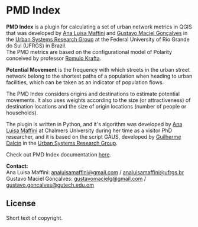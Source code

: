 # PMD Index

**PMD Index** is a plugin for calculating a set of urban network metrics in QGIS that was developed by [Ana Luisa Maffini](https://github.com/anamaffini) and [Gustavo Maciel Gonçalves](https://github.com/gustavo-m-goncalves) in the [Urban Systems Research Group](https://www.ufrgs.br/sistemas-urbanos/en/) at the Federal University of Rio Grande do Sul (UFRGS) in Brazil.\
The PMD metrics are based on the configurational model of Polarity conceived by professor [Romulo Krafta](https://www.researchgate.net/profile/Romulo-Krafta).

**Potential Movement** is the frequency with which streets in the urban street network belong to the shortest paths of a population when heading to urban facilities, which can be taken as an indicator of population flows.

The PMD Index considers origins and destinations to estimate potential movements. It also uses weights according to the size (or attractiveness) of destination locations and the size of origin locations (number of people or households).

The plugin is written in Python, and it's algorithm was developed by [Ana Luisa Maffini](https://github.com/anamaffini) at Chalmers University during her time as a visitor PhD researcher, and it is based on the script GAUS, developed by [Guilherme Dalcin](https://www.researchgate.net/profile/Guilherme-Dalcin) in the [Urban Systems Research Group](https://www.ufrgs.br/sistemas-urbanos/en/).

Check out PMD Index documentation [here]().

**Contact:**\
Ana Luisa Maffini: analuisamaffini@gmail.com / analuisamaffini@ufrgs.br\
Gustavo Maciel Gonçalves: gustavomacielg@gmail.com  / gustavo.goncalves@gutech.edu.om


License
-------
Short text of copyright.
